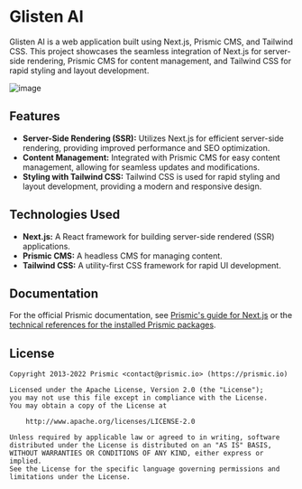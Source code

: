 # Glisten AI

Glisten AI is a web application built using Next.js, Prismic CMS, and Tailwind CSS. This project showcases the seamless integration of Next.js for server-side rendering, Prismic CMS for content management, and Tailwind CSS for rapid styling and layout development.

![image](https://github.com/VikramNaik26/Glisten-AI/assets/142835605/c4b02e83-2a86-4d0c-9d1e-843f5273ff8f)


## Features

- **Server-Side Rendering (SSR):** Utilizes Next.js for efficient server-side rendering, providing improved performance and SEO optimization.
- **Content Management:** Integrated with Prismic CMS for easy content management, allowing for seamless updates and modifications.
- **Styling with Tailwind CSS:** Tailwind CSS is used for rapid styling and layout development, providing a modern and responsive design.

## Technologies Used

- **Next.js:** A React framework for building server-side rendered (SSR) applications.
- **Prismic CMS:** A headless CMS for managing content.
- **Tailwind CSS:** A utility-first CSS framework for rapid UI development.

## Documentation

For the official Prismic documentation, see [Prismic's guide for Next.js][prismic-docs] or the [technical references for the installed Prismic packages](https://prismic.io/docs/technologies/technical-references).

## License

```
Copyright 2013-2022 Prismic <contact@prismic.io> (https://prismic.io)

Licensed under the Apache License, Version 2.0 (the "License");
you may not use this file except in compliance with the License.
You may obtain a copy of the License at

    http://www.apache.org/licenses/LICENSE-2.0

Unless required by applicable law or agreed to in writing, software
distributed under the License is distributed on an "AS IS" BASIS,
WITHOUT WARRANTIES OR CONDITIONS OF ANY KIND, either express or implied.
See the License for the specific language governing permissions and
limitations under the License.
```

[prismic]: https://prismic.io/
[prismic-docs]: https://prismic.io/docs/technologies/nextjs
[prismic-sign-up]: https://prismic.io/dashboard/signup
[nextjs]: https://nextjs.org/
[live-demo]: https://nextjs-starter-prismic-minimal.vercel.app/
